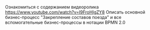 Ознакомиться с содержанием видеоролика https://www.youtube.com/watch?v=I9FroHIgZY8
Описать основной бизнес-процесс "Закрепление составов поезда" и все вспомогательные бизнес-процессы в нотации BPMN 2.0